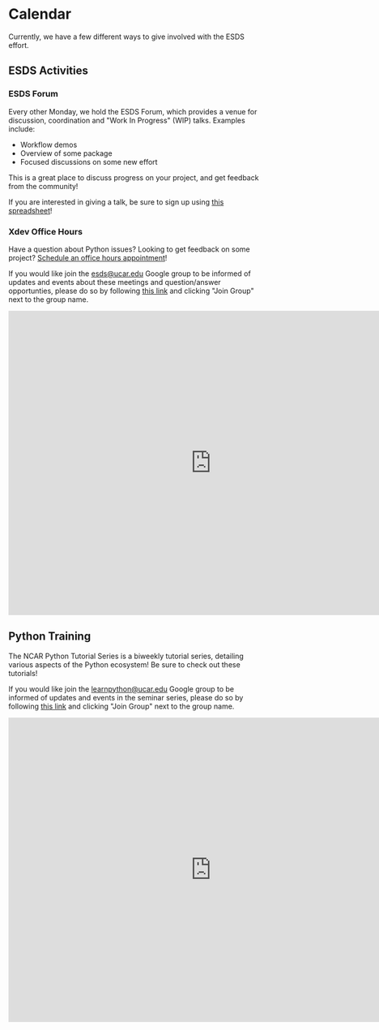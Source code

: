 # Calendar

Currently, we have a few different ways to give involved with the ESDS effort.

## ESDS Activities

### ESDS Forum

Every other Monday, we hold the ESDS Forum, which provides a venue for discussion, coordination and "Work In Progress" (WIP) talks.
Examples include:

- Workflow demos
- Overview of some package
- Focused discussions on some new effort

This is a great place to discuss progress on your project, and get feedback from the community!

If you are interested in giving a talk, be sure to sign up using [this spreadsheet](https://docs.google.com/spreadsheets/d/1Tuv5vwGbjSKdJD5KLT0Zow8WCY0_zt35tTI6EIRGOk4/edit?usp=sharing)!

### Xdev Office Hours

Have a question about Python issues? Looking to get feedback on some project? [Schedule an office hours appointment](https://ncar.github.io/esds/office-hours/)!

If you would like join the esds@ucar.edu Google group to be informed of updates and events about these meetings and question/answer opportunties, please do so by following [this link](https://groups.google.com/a/ucar.edu/g/esds/about?pli=1) and clicking "Join Group" next to the group name.

<iframe src="https://calendar.google.com/calendar/embed?src=c_nhpphc0mm0mhmpi7mibjh2t5dc%40group.calendar.google.com&ctz=America%2FDenver" style="border: 0" width="800" height="600" frameborder="0" scrolling="no"></iframe>

## Python Training

The NCAR Python Tutorial Series is a biweekly tutorial series, detailing various aspects of the Python ecosystem! Be sure to check out these tutorials!

If you would like join the learnpython@ucar.edu Google group to be informed of updates and events in the seminar series, please do so by following [this link](https://groups.google.com/a/ucar.edu/g/learnpython/about?pli=1) and clicking "Join Group" next to the group name.

<iframe src="https://calendar.google.com/calendar/embed?src=c_krmtmqm6kb5u7ke6t5on9l0rus%40group.calendar.google.com" style="border: 0" width="800" height="600" frameborder="0" scrolling="no"></iframe>
